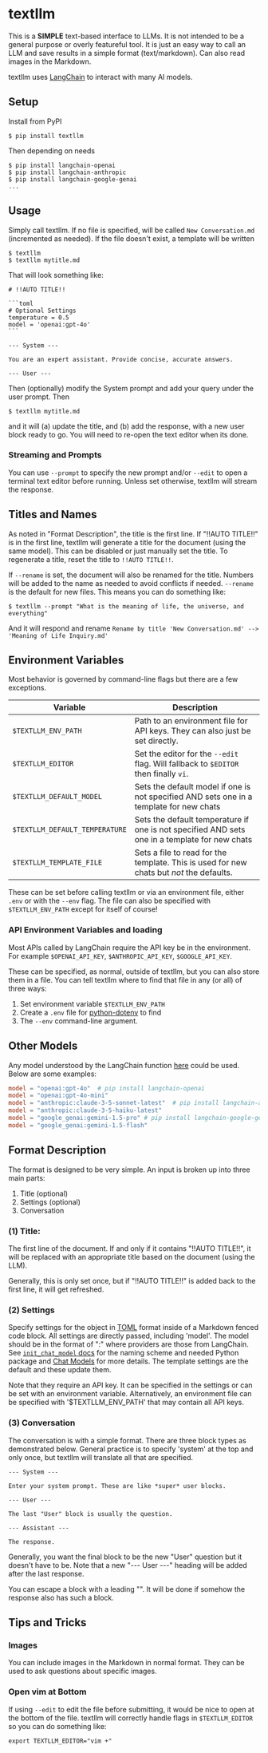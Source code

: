# textllm

This is a **SIMPLE** text-based interface to LLMs. It is not intended to be a general purpose or overly featureful tool. It is just an easy way to call an LLM and save results in a simple format (text/markdown). Can also read images in the Markdown.

textllm uses [LangChain][LangChain] to interact with many AI models. 

[LangChain]:https://www.langchain.com/

## Setup

Install from PyPI

    $ pip install textllm

Then depending on needs

    $ pip install langchain-openai
    $ pip install langchain-anthropic
    $ pip install langchain-google-genai
    ...


## Usage

Simply call textllm. If no file is specified, will be called `New Conversation.md` (incremented as needed). If the file doesn't exist, a template will be written 

    $ textllm
    $ textllm mytitle.md
    
That will look something like:

````text
# !!AUTO TITLE!!

```toml
# Optional Settings
temperature = 0.5
model = 'openai:gpt-4o'
```

--- System ---

You are an expert assistant. Provide concise, accurate answers.

--- User ---

````

Then (optionally) modify the System prompt and add your query under the user prompt. Then

    $ textllm mytitle.md

and it will (a) update the title, and (b) add the response, with a new user block ready to go. You will need to re-open the text editor when its done.

### Streaming and Prompts

You can use `--prompt` to specify the new prompt and/or `--edit` to open a terminal text editor before running. Unless set otherwise, textllm will stream the response. 

## Titles and Names

As noted in "Format Description", the title is the first line. If "!!AUTO TITLE!!" is in the first line, textllm will generate a title for the document (using the same model). This can be disabled or just manually set the title. To regenerate a title, reset the title to `!!AUTO TITLE!!`.

If `--rename` is set, the document will also be renamed for the title. Numbers will be added to the name as needed to avoid conflicts if needed. `--rename` is the default for new files. This means you can do something like:

    $ textllm --prompt "What is the meaning of life, the universe, and everything"

And it will respond and rename `Rename by title 'New Conversation.md' --> 'Meaning of Life Inquiry.md'`

## Environment Variables

Most behavior is governed by command-line flags but there are a few exceptions. 

| Variable | Description |
|--|--|
|`$TEXTLLM_ENV_PATH` | Path to an environment file for API keys. They can also just be set directly.|
| `$TEXTLLM_EDITOR` | Set the editor for the `--edit` flag. Will fallback to `$EDITOR` then finally `vi`. |
| `$TEXTLLM_DEFAULT_MODEL` | Sets the default model if one is not specified AND sets one in a template for new chats |
| `$TEXTLLM_DEFAULT_TEMPERATURE` | Sets the default temperature if one is not specified AND sets one in a template for new chats |
| `$TEXTLLM_TEMPLATE_FILE` | Sets a file to read for the template. This is used for new chats but *not* the defaults.


These can be set before calling textllm or via an environment file, either `.env` or with the `--env` flag. The file can also be specified with `$TEXTLLM_ENV_PATH` except for itself of course!

### API Environment Variables and loading

Most APIs called by LangChain require the API key be in the environment. For example `$OPENAI_API_KEY`, `$ANTHROPIC_API_KEY`, `$GOOGLE_API_KEY`.

These can be specified, as normal, outside of textllm, but you can also store them in a file. You can tell textllm where to find that file in any (or all) of three ways:

1. Set environment variable `$TEXTLLM_ENV_PATH`
2. Create a `.env` file for [python-dotenv][dotenv] to find
3. The `--env` command-line argument.


## Other Models

Any model understood by the LangChain function [here][init_chat_model] could be used. Below are some examples:

```toml
model = "openai:gpt-4o"  # pip install langchain-openai
model = "openai:gpt-4o-mini"
model = "anthropic:claude-3-5-sonnet-latest"  # pip install langchain-anthropic
model = "anthropic:claude-3-5-haiku-latest"
model = "google_genai:gemini-1.5-pro" # pip install langchain-google-genai
model = "google_genai:gemini-1.5-flash" 
```

## Format Description

The format is designed to be very simple. An input is broken up into three main parts:

1. Title (optional)
2. Settings (optional)
3. Conversation

### (1) Title:

The first line of the document. If and only if it contains "!!AUTO TITLE!!", it will be replaced with an appropriate title based on the document (using the LLM).

Generally, this is only set once, but if "!!AUTO TITLE!!" is added back to the first line, it will get refreshed.

### (2) Settings

Specify settings for the object in [TOML][toml] format inside of a Markdown fenced code block. All settings are directly passed, including 'model'. The model should be in the format of "<provider>:<name>" where providers are those from LangChain. See [`init_chat_model` docs][init_chat_model] for the naming scheme and needed Python package and [Chat Models][chat models] for more details. The template settings are the default and these update them.

Note that they require an API key. It can be specified in the settings or can be set with an environment variable. Alternatively, an environment file can be specified with '$TEXTLLM_ENV_PATH' that may contain all API keys.

### (3) Conversation

The conversation is with a simple format. There are three block types as demonstrated below. General practice is to specify 'system' at the top and only once, but textllm will translate all that are specified.

```text 
--- System ---

Enter your system prompt. These are like *super* user blocks.

--- User ---

The last "User" block is usually the question.

--- Assistant ---

The response. 
```

Generally, you want the final block to be the new "User" question but it doesn't have to be. Note that a new "--- User ---" heading will be added after the last response.

You can escape a block with a leading "\". It will be done if somehow the response also has such a block.

## Tips and Tricks

### Images

You can include images in the Markdown in normal format. They can be used to ask questions about specific images.

### Open vim at Bottom

If using `--edit` to edit the file before submitting, it would be nice to open at the bottom of the file. textllm will correctly handle flags in `$TEXTLLM_EDITOR` so you can do something like:

    export TEXTLLM_EDITOR="vim +"

[dotenv]:https://github.com/theskumar/python-dotenv
[toml]: https://toml.io/ 
[init_chat_model]: https://python.langchain.com/api_reference/langchain/chat_models/langchain.chat_models.base.init_chat_model.html
[chat models]: https://python.langchain.com/docs/integrations/chat/